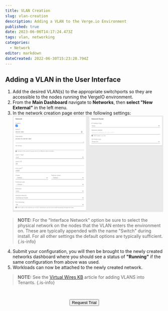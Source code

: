 ```yaml
---
title: VLAN Creation
slug: vlan-creation
description: Adding a VLAN to the Verge.io Environment
published: true
date: 2023-06-06T14:17:24.473Z
tags: vlan, networking
categories:
  - Network
editor: markdown
dateCreated: 2022-06-30T15:23:20.794Z
---
```


## Adding a VLAN in the User Interface
1. Add the desired VLAN(s) to the appropriate switchports so they are accessible to the nodes running the VergeIO environment.
1. From the **Main Dashboard** navigate to **Networks**, then **select "New External"** in the left menu.
1. In the network creation page enter the following settings:
![new-vlan.png](/public/new-vlan.png)
> **NOTE:** For the "Interface Network" option be sure to select the physical network on the nodes that the VLAN enters the environment on. These are typically appended with the name "Switch" during install. For	all other settings the default options are typically sufficient.
{.is-info}
4. Submit your configuration, you will then be brought to the newly created networks dashboard where you should see a status of **"Running"** if the same configuration from above was used.
1. Workloads can now be attached to the newly created network. 

>**NOTE:** See the [Virtual Wires KB](/public/kb/virtual-wires) article for adding VLANS into Tenants.
{.is-info}

<br>
<div style="text-align: center">
  
<a href="https://www.verge.io/test-drive" target="_blank"><button class="button-orange">Request Trial</button></a>
</div>